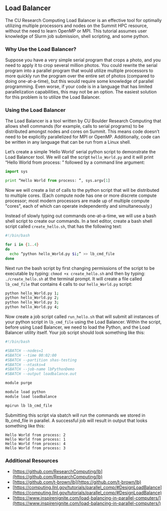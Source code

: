 ## Load Balancer

The CU Research Computing Load Balancer is an effective tool for
optimally utilizing multiple processors and nodes on the Summit HPC
resource, without the need to learn OpenMP or MPI. This tutorial
assumes user knowledge of Slurm job submission, shell scripting, and
some python.


### Why Use the Load Balancer?

Suppose you have a very simple serial program that crops a photo, and
you need to apply it to crop several million photos. You could rewrite
the serial program into a parallel program that would utilize multiple
processors to more quickly run the program over the entire set of
photos (compared to doing one-at-a-time), but this would require some
knowledge of parallel programming. Even worse, if your code is in a
language that has limited parallelization capabilities, this may not
be an option. The easiest solution for this problem is to utilize the
Load Balancer.


### Using the Load Balancer

The Load Balancer is a tool written by CU Boulder Research Computing
that allows shell commands (for example, calls to serial programs) to
be distributed amongst nodes and cores on Summit. This means code
doesn’t need to be explicitly parallelized for MPI or
OpenMP. Additionally, code can be written in any language that can be
run from a Linux shell.

Let’s create a simple ‘Hello World’ serial python script to
demonstrate the Load Balancer tool. We will call the script
`hello_World.py` and it will print “Hello World from process: ”
followed by a command line argument:

```python
import sys

print “Hello World from process: ”, sys.argv[1]
```

Now we will create a list of calls to the python script that will be
distributed to multiple cores. (Each compute node has one or more
discrete compute processor; most modern processors are made up of
multiple compute "cores", each of which can operate independently and
simultaneously.)

Instead of slowly typing out commands one-at-a-time, we will use a
bash shell script to create our commands. In a text editor, create a
bash shell script called `create_hello.sh`, that has the following
text:

```bash
#!/bin/bash

for i in {1..4}
do
  echo “python hello_World.py $i;” >> lb_cmd_file
done
```

Next run the bash script by first changing permissions of the script
to be executable by typing: `chmod +x create_hello.sh` and then by
typing: `./create_hello.sh` at the terminal prompt. It will create a
file called `lb_cmd_file` that contains 4 calls to our
`hello_World.py` script:

```bash
python hello_World.py 1;
python hello_World.py 2;
python hello_World.py 3;
python hello_World.py 4;
```

Now create a job script called `run_hello.sh` that will submit all
instances of your python script in `lb_cmd_file` using the Load
Balancer. Within the script, before using Load Balancer, we need to
load the Python, and the Load Balancer utility itself. Your job script should look
something like this:

```bash
#!/bin/bash

#SBATCH --nodes=1
#SBATCH --time 00:02:00
#SBATCH --partition shas-testing
#SBATCH --ntasks=4
#SBATCH --job-name lbPythonDemo
#SBATCH --output loadbalance.out

module purge

module load python
module load loadbalance

mpirun lb lb_cmd_file
```

Submitting this script via sbatch will run the commands we stored in
lb_cmd_file in parallel. A successful job will result in output that
looks something like this:

```
Hello World from process: 2
Hello World from process: 1
Hello World from process: 4
Hello World from process: 3
```


### Additional Resources

* [https://github.com/ResearchComputing/lb](https://github.com/ResearchComputing/lb)
* [https://github.com/t-brown/lb](https://github.com/t-brown/lb)
* [https://computing.llnl.gov/tutorials/parallel_comp/#DesignLoadBalance](https://computing.llnl.gov/tutorials/parallel_comp/#DesignLoadBalance)
* [https://www.inspirenignite.com/load-balancing-in-parallel-computers/](https://www.inspirenignite.com/load-balancing-in-parallel-computers/)
